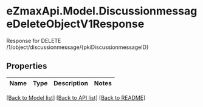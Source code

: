 # eZmaxApi.Model.DiscussionmessageDeleteObjectV1Response
Response for DELETE /1/object/discussionmessage/{pkiDiscussionmessageID}

## Properties

Name | Type | Description | Notes
------------ | ------------- | ------------- | -------------

[[Back to Model list]](../README.md#documentation-for-models) [[Back to API list]](../README.md#documentation-for-api-endpoints) [[Back to README]](../README.md)

